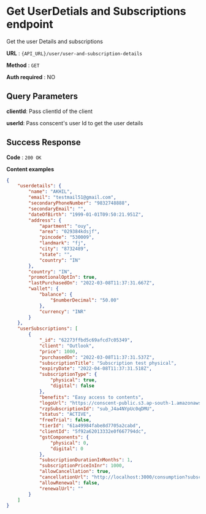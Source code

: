 # Get UserDetials and Subscriptions endpoint

Get the user Details and subscriptions

**URL** : `{API_URL}/user/user-and-subscription-details`

**Method** : `GET`

**Auth required** : NO

## Query Parameters

**clientId**: Pass clientId of the client

**userId**: Pass conscent's user Id to get the user details


## Success Response

**Code** : `200 OK`

**Content examples**

```json
{
    "userdetails": {
        "name": "AKHIL",
        "email": "testmail51@gmail.com",
        "secondaryPhoneNumber": "9832748888",
        "secondaryEmail": "",
        "dateOfBirth": "1999-01-01T09:50:21.951Z",
        "address": {
            "apartment": "ouy",
            "area": "029384kdsjf",
            "pincode": "530009",
            "landmark": "fj",
            "city": "8732489",
            "state": "",
            "country": "IN"
        },
        "country": "IN",
        "promotionalOptIn": true,
        "lastPurchasedOn": "2022-03-08T11:37:31.667Z",
        "wallet": {
            "balance": {
                "$numberDecimal": "50.00"
            },
            "currency": "INR"
        }
    },
    "userSubscriptions": [
        {
            "_id": "62273ffbd5c69afcd7c05349",
            "client": "Outlook",
            "price": 1000,
            "purchasedOn": "2022-03-08T11:37:31.537Z",
            "subscriptionTitle": "Subscription test physical",
            "expiryDate": "2022-04-08T11:37:31.518Z",
            "subscriptionType": {
                "physical": true,
                "digital": false
            },
            "benefits": "Easy access to contents",
            "logoUrl": "https://conscent-public.s3.ap-south-1.amazonaws.com/stage/Outlook/banners/Outlook%20-%20brandLogo",
            "rzpSubscriptionId": "sub_J4a4NYpUc0qDMU",
            "status": "ACTIVE",
            "freeTrial": false,
            "tierId": "61a49984fabe8d7705a2cabd",
            "clientId": "5f92a62013332e0f667794dc",
            "gstComponents": {
                "physical": 0,
                "digital": 0
            },
            "subscriptionDurationInMonths": 1,
            "subscriptionPriceInInr": 1000,
            "allowCancellation": true,
            "cancellationUrl": "http://localhost:3000/consumption?subscription=62273ffbd5c69afcd7c05349",
            "allowRenewal": false,
            "renewalUrl": ""
        }
    ]
}
```
